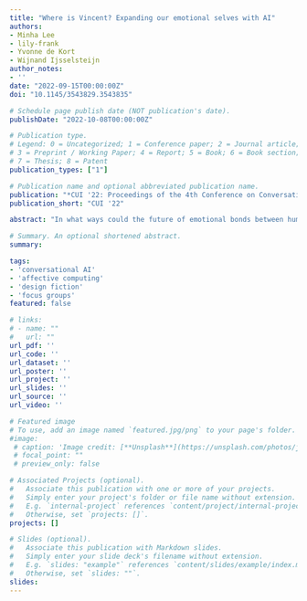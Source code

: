 ```yaml
---
title: "Where is Vincent? Expanding our emotional selves with AI"
authors:
- Minha Lee
- lily-frank
- Yvonne de Kort
- Wijnand Ijsselsteijn
author_notes:
- ''
date: "2022-09-15T00:00:00Z"
doi: "10.1145/3543829.3543835"

# Schedule page publish date (NOT publication's date).
publishDate: "2022-10-08T00:00:00Z"

# Publication type.
# Legend: 0 = Uncategorized; 1 = Conference paper; 2 = Journal article;
# 3 = Preprint / Working Paper; 4 = Report; 5 = Book; 6 = Book section;
# 7 = Thesis; 8 = Patent
publication_types: ["1"]

# Publication name and optional abbreviated publication name.
publication: "*CUI '22: Proceedings of the 4th Conference on Conversational User Interfaces*"
publication_short: "CUI '22"

abstract: "In what ways could the future of emotional bonds between humans and conversational AI change us? To explore this question in a multi-faceted manner, designers, engineers, philosophers as separate focus groups were given a design fiction probe— a story of a chatbot’s disappearance from a person’s life. Though articulated in discipline-specific ways, participants expressed similar concerns and hopes: 1) caring for a machine could teach people to emotionally care for themselves and others, 2) the boundary between human and non-human emotions may become blurred when people project their own emotions onto AI, e.g., a bot’s ”breakdown” as one’s own, and 3) people may then intertwine their identities with AI through emotions. We consider ethical ramifications of socially constructed emotions between humans and conversational agents."

# Summary. An optional shortened abstract.
summary:

tags:
- 'conversational AI'
- 'affective computing'
- 'design fiction'
- 'focus groups'
featured: false

# links:
# - name: ""
#   url: ""
url_pdf: ''
url_code: ''
url_dataset: ''
url_poster: ''
url_project: ''
url_slides: ''
url_source: ''
url_video: ''

# Featured image
# To use, add an image named `featured.jpg/png` to your page's folder. 
#image:
 # caption: 'Image credit: [**Unsplash**](https://unsplash.com/photos/jdD8gXaTZsc)'
 # focal_point: ""
 # preview_only: false

# Associated Projects (optional).
#   Associate this publication with one or more of your projects.
#   Simply enter your project's folder or file name without extension.
#   E.g. `internal-project` references `content/project/internal-project/index.md`.
#   Otherwise, set `projects: []`.
projects: []

# Slides (optional).
#   Associate this publication with Markdown slides.
#   Simply enter your slide deck's filename without extension.
#   E.g. `slides: "example"` references `content/slides/example/index.md`.
#   Otherwise, set `slides: ""`.
slides:
---
```


